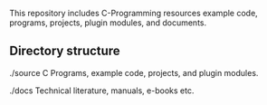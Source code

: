 This repository includes C-Programming resources example code, programs, projects, plugin modules, and documents.

Directory structure
-------------------
./source
        C Programs, example code, projects, and plugin modules.
        
./docs
        Technical literature, manuals, e-books etc.

